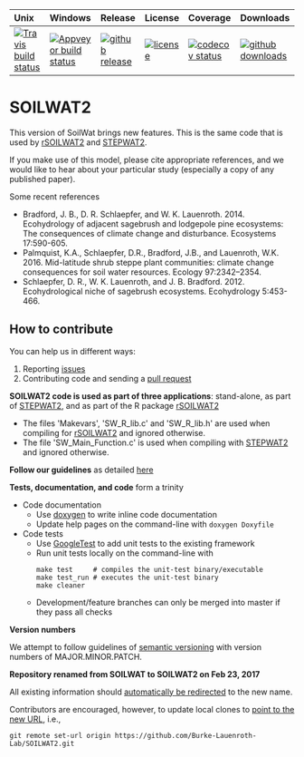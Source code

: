 | Unix | Windows | Release | License | Coverage | Downloads |
| :---- | :---- | :---- | :---- | :---- | :---- |
[ ![Travis build status][1]][2] | [![Appveyor build status][3]][4] | [ ![github release][5]][6] | [![license][7]][8] | [![codecov status][9]][10] | [![github downloads][11]][12] |

[1]: https://travis-ci.org/Burke-Lauenroth-Lab/SOILWAT2.svg?branch=master
[2]: https://travis-ci.org/Burke-Lauenroth-Lab/SOILWAT2
[3]: https://ci.appveyor.com/api/projects/status/noes9lralyjhen3t/branch/master?svg=true
[4]: https://ci.appveyor.com/project/dschlaep/soilwat2/branch/master
[5]: https://img.shields.io/github/release/Burke-Lauenroth-Lab/SOILWAT2.svg?label=current+release
[6]: https://github.com/Burke-Lauenroth-Lab/SOILWAT2/releases
[7]: https://img.shields.io/github/license/Burke-Lauenroth-Lab/SOILWAT2.svg
[8]: https://www.gnu.org/licenses/gpl.html
[9]: https://codecov.io/gh/Burke-Lauenroth-Lab/SOILWAT2/branch/master/graph/badge.svg
[10]: https://codecov.io/gh/Burke-Lauenroth-Lab/SOILWAT2
[11]: https://img.shields.io/github/downloads/Burke-Lauenroth-Lab/SOILWAT2/total.svg
[12]: https://github.com/Burke-Lauenroth-Lab/SOILWAT2


# SOILWAT2

This version of SoilWat brings new features. This is the same
code that is used by [rSOILWAT2](https://github.com/Burke-Lauenroth-Lab/rSOILWAT2) and
[STEPWAT2](https://github.com/Burke-Lauenroth-Lab/STEPWAT2).

If you make use of this model, please cite appropriate references, and we would like to
hear about your particular study (especially a copy of any published paper).


Some recent references

* Bradford, J. B., D. R. Schlaepfer, and W. K. Lauenroth. 2014. Ecohydrology of adjacent
  sagebrush and lodgepole pine ecosystems: The consequences of climate change and
  disturbance. Ecosystems 17:590-605.
* Palmquist, K.A., Schlaepfer, D.R., Bradford, J.B., and Lauenroth, W.K. 2016.
  Mid-latitude shrub steppe plant communities: climate change consequences for soil water
  resources. Ecology 97:2342–2354.
* Schlaepfer, D. R., W. K. Lauenroth, and J. B. Bradford. 2012. Ecohydrological niche of
  sagebrush ecosystems. Ecohydrology 5:453-466.


## How to contribute
You can help us in different ways:

1. Reporting [issues](https://github.com/Burke-Lauenroth-Lab/SOILWAT2/issues)
2. Contributing code and sending a [pull request](https://github.com/Burke-Lauenroth-Lab/SOILWAT2/pulls)

__SOILWAT2 code is used as part of three applications__: stand-alone, as part of [STEPWAT2](https://github.com/Burke-Lauenroth-Lab/STEPWAT2),
and as part of the R package [rSOILWAT2](https://github.com/Burke-Lauenroth-Lab/rSOILWAT2)
* The files 'Makevars', 'SW_R_lib.c' and 'SW_R_lib.h' are used when compiling for
  [rSOILWAT2](https://github.com/Burke-Lauenroth-Lab/rSOILWAT2) and ignored otherwise.
* The file 'SW_Main_Function.c' is used when compiling with
  [STEPWAT2](https://github.com/Burke-Lauenroth-Lab/STEPWAT2) and ignored otherwise.

__Follow our guidelines__ as detailed [here](https://github.com/Burke-Lauenroth-Lab/workflow_guidelines)

__Tests, documentation, and code__ form a trinity
- Code documentation
  * Use [doxygen](http://www.stack.nl/~dimitri/doxygen/) to write inline code documentation
  * Update help pages on the command-line with `doxygen Doxyfile`
- Code tests
  * Use [GoogleTest](https://github.com/google/googletest/blob/master/googletest/docs/Documentation.md)
  to add unit tests to the existing framework
  * Run unit tests locally on the command-line with
    ```
    make test     # compiles the unit-test binary/executable
    make test_run # executes the unit-test binary
    make cleaner
    ```
  * Development/feature branches can only be merged into master if they pass all checks


__Version numbers__

We attempt to follow guidelines of [semantic versioning](http://semver.org/) with version
numbers of MAJOR.MINOR.PATCH.


__Repository renamed from SOILWAT to SOILWAT2 on Feb 23, 2017__

All existing information should [automatically be redirected](https://help.github.com/articles/renaming-a-repository/) to the new name.

Contributors are encouraged, however, to update local clones to [point to the new URL](https://help.github.com/articles/changing-a-remote-s-url/), i.e.,
```
git remote set-url origin https://github.com/Burke-Lauenroth-Lab/SOILWAT2.git
```
